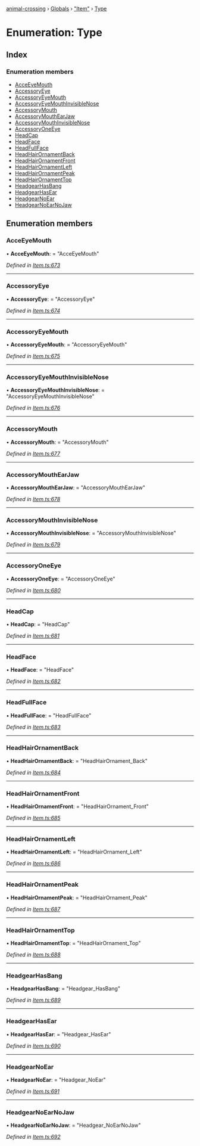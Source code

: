 [animal-crossing](../README.md) › [Globals](../globals.md) › ["Item"](../modules/_item_.md) › [Type](_item_.type.md)

# Enumeration: Type

## Index

### Enumeration members

* [AcceEyeMouth](_item_.type.md#acceeyemouth)
* [AccessoryEye](_item_.type.md#accessoryeye)
* [AccessoryEyeMouth](_item_.type.md#accessoryeyemouth)
* [AccessoryEyeMouthInvisibleNose](_item_.type.md#accessoryeyemouthinvisiblenose)
* [AccessoryMouth](_item_.type.md#accessorymouth)
* [AccessoryMouthEarJaw](_item_.type.md#accessorymouthearjaw)
* [AccessoryMouthInvisibleNose](_item_.type.md#accessorymouthinvisiblenose)
* [AccessoryOneEye](_item_.type.md#accessoryoneeye)
* [HeadCap](_item_.type.md#headcap)
* [HeadFace](_item_.type.md#headface)
* [HeadFullFace](_item_.type.md#headfullface)
* [HeadHairOrnamentBack](_item_.type.md#headhairornamentback)
* [HeadHairOrnamentFront](_item_.type.md#headhairornamentfront)
* [HeadHairOrnamentLeft](_item_.type.md#headhairornamentleft)
* [HeadHairOrnamentPeak](_item_.type.md#headhairornamentpeak)
* [HeadHairOrnamentTop](_item_.type.md#headhairornamenttop)
* [HeadgearHasBang](_item_.type.md#headgearhasbang)
* [HeadgearHasEar](_item_.type.md#headgearhasear)
* [HeadgearNoEar](_item_.type.md#headgearnoear)
* [HeadgearNoEarNoJaw](_item_.type.md#headgearnoearnojaw)

## Enumeration members

###  AcceEyeMouth

• **AcceEyeMouth**: = "AcceEyeMouth"

*Defined in [Item.ts:673](https://github.com/Norviah/animal-crossing/blob/415ee2a/module/types/Item.ts#L673)*

___

###  AccessoryEye

• **AccessoryEye**: = "AccessoryEye"

*Defined in [Item.ts:674](https://github.com/Norviah/animal-crossing/blob/415ee2a/module/types/Item.ts#L674)*

___

###  AccessoryEyeMouth

• **AccessoryEyeMouth**: = "AccessoryEyeMouth"

*Defined in [Item.ts:675](https://github.com/Norviah/animal-crossing/blob/415ee2a/module/types/Item.ts#L675)*

___

###  AccessoryEyeMouthInvisibleNose

• **AccessoryEyeMouthInvisibleNose**: = "AccessoryEyeMouthInvisibleNose"

*Defined in [Item.ts:676](https://github.com/Norviah/animal-crossing/blob/415ee2a/module/types/Item.ts#L676)*

___

###  AccessoryMouth

• **AccessoryMouth**: = "AccessoryMouth"

*Defined in [Item.ts:677](https://github.com/Norviah/animal-crossing/blob/415ee2a/module/types/Item.ts#L677)*

___

###  AccessoryMouthEarJaw

• **AccessoryMouthEarJaw**: = "AccessoryMouthEarJaw"

*Defined in [Item.ts:678](https://github.com/Norviah/animal-crossing/blob/415ee2a/module/types/Item.ts#L678)*

___

###  AccessoryMouthInvisibleNose

• **AccessoryMouthInvisibleNose**: = "AccessoryMouthInvisibleNose"

*Defined in [Item.ts:679](https://github.com/Norviah/animal-crossing/blob/415ee2a/module/types/Item.ts#L679)*

___

###  AccessoryOneEye

• **AccessoryOneEye**: = "AccessoryOneEye"

*Defined in [Item.ts:680](https://github.com/Norviah/animal-crossing/blob/415ee2a/module/types/Item.ts#L680)*

___

###  HeadCap

• **HeadCap**: = "HeadCap"

*Defined in [Item.ts:681](https://github.com/Norviah/animal-crossing/blob/415ee2a/module/types/Item.ts#L681)*

___

###  HeadFace

• **HeadFace**: = "HeadFace"

*Defined in [Item.ts:682](https://github.com/Norviah/animal-crossing/blob/415ee2a/module/types/Item.ts#L682)*

___

###  HeadFullFace

• **HeadFullFace**: = "HeadFullFace"

*Defined in [Item.ts:683](https://github.com/Norviah/animal-crossing/blob/415ee2a/module/types/Item.ts#L683)*

___

###  HeadHairOrnamentBack

• **HeadHairOrnamentBack**: = "HeadHairOrnament_Back"

*Defined in [Item.ts:684](https://github.com/Norviah/animal-crossing/blob/415ee2a/module/types/Item.ts#L684)*

___

###  HeadHairOrnamentFront

• **HeadHairOrnamentFront**: = "HeadHairOrnament_Front"

*Defined in [Item.ts:685](https://github.com/Norviah/animal-crossing/blob/415ee2a/module/types/Item.ts#L685)*

___

###  HeadHairOrnamentLeft

• **HeadHairOrnamentLeft**: = "HeadHairOrnament_Left"

*Defined in [Item.ts:686](https://github.com/Norviah/animal-crossing/blob/415ee2a/module/types/Item.ts#L686)*

___

###  HeadHairOrnamentPeak

• **HeadHairOrnamentPeak**: = "HeadHairOrnament_Peak"

*Defined in [Item.ts:687](https://github.com/Norviah/animal-crossing/blob/415ee2a/module/types/Item.ts#L687)*

___

###  HeadHairOrnamentTop

• **HeadHairOrnamentTop**: = "HeadHairOrnament_Top"

*Defined in [Item.ts:688](https://github.com/Norviah/animal-crossing/blob/415ee2a/module/types/Item.ts#L688)*

___

###  HeadgearHasBang

• **HeadgearHasBang**: = "Headgear_HasBang"

*Defined in [Item.ts:689](https://github.com/Norviah/animal-crossing/blob/415ee2a/module/types/Item.ts#L689)*

___

###  HeadgearHasEar

• **HeadgearHasEar**: = "Headgear_HasEar"

*Defined in [Item.ts:690](https://github.com/Norviah/animal-crossing/blob/415ee2a/module/types/Item.ts#L690)*

___

###  HeadgearNoEar

• **HeadgearNoEar**: = "Headgear_NoEar"

*Defined in [Item.ts:691](https://github.com/Norviah/animal-crossing/blob/415ee2a/module/types/Item.ts#L691)*

___

###  HeadgearNoEarNoJaw

• **HeadgearNoEarNoJaw**: = "Headgear_NoEarNoJaw"

*Defined in [Item.ts:692](https://github.com/Norviah/animal-crossing/blob/415ee2a/module/types/Item.ts#L692)*
